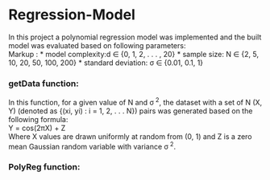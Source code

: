 # Regression-Model
In this project a polynomial regression model was implemented and the built model was evaluated based on following parameters: <br />
 Markup : * model complexity:d ∈ {0, 1, 2, . . . , 20} 
          * sample size: N ∈ {2, 5, 10, 20, 50, 100, 200}
          * standard deviation: σ ∈ {0.01, 0.1, 1}
          

### getData function:
In this function, for a given value of N and σ<sup> 2</sup>, the dataset with a set of N (X, Y) (denoted as {(xi, yi) : i = 1, 2, . . . N}) pairs was generated based on the following formula: <br />
Y = cos(2πX) + Z <br />
Where X values are drawn uniformly at random from (0, 1) and Z is a zero mean Gaussian random variable with variance σ<sup> 2</sup>. <br />

### PolyReg function:



